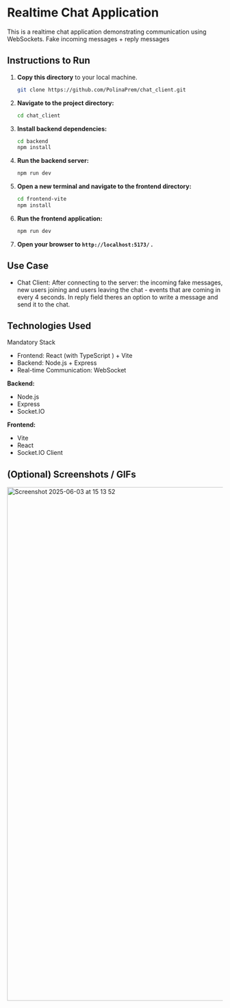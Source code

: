 
# Realtime Chat Application

This is a realtime chat application demonstrating communication using WebSockets. Fake incoming messages + reply messages

## Instructions to Run
1.  **Copy this directory** to your local machine.
    ```bash
    git clone https://github.com/PolinaPrem/chat_client.git
    ```

2. **Navigate to the project directory:**
    ```bash
    cd chat_client
    ```

3.  **Install backend dependencies:**
    ```bash
    cd backend
    npm install
    ```

4.  **Run the backend server:**
    ```bash
    npm run dev
    ```

5.  **Open a new terminal and navigate to the frontend directory:**
    ```bash
    cd frontend-vite
    npm install
    ```

6.  **Run the frontend application:**
    ```bash
    npm run dev
    ```
    

7.  **Open your browser to `http://localhost:5173/` .**

## Use Case

- Chat Client: 
After connecting to the server: the incoming fake messages, new users joining and users leaving the chat - events that are coming in every 4 seconds. In reply field theres an option to write a message and send it to the chat.



## Technologies Used
Mandatory Stack
- Frontend: React (with TypeScript ) + Vite
- Backend: Node.js + Express
- Real-time Communication: WebSocket




**Backend:**

* Node.js
* Express
* Socket.IO

**Frontend:**
* Vite
* React
* Socket.IO Client

## (Optional) Screenshots / GIFs
<img width="1196" alt="Screenshot 2025-06-03 at 15 13 52" src="https://github.com/user-attachments/assets/f5d916ae-f816-4203-bada-99cdcc7afc29" />


